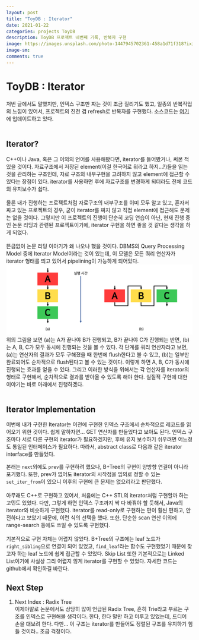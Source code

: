 ```yaml
---
layout: post
title: "ToyDB : Iterator"
date: 2021-01-22
categories: projects ToyDB
description: ToyDB 프로젝트 네번째 기록, 반복자 구현
image: https://images.unsplash.com/photo-1447945702361-458a1d71f318?ixid=MXwxMjA3fDB8MHxwaG90by1wYWdlfHx8fGVufDB8fHw%3D&ixlib=rb-1.2.1&auto=format&fit=crop&w=800&q=80
image-sm:
comments: true
---
```


# ToyDB : Iterator
저번 글에서도 말했지만, 인덱스 구조만 짜는 것이 조금 질리기도 했고, 일종의 반복작업의 느낌이 있어서, 프로젝트의 진전 겸 refresh로 반복자를 구현했다. 소스코드는 [여기](https://github.com/pch6828/ToyDB)에 업데이트하고 있다.<br>
<br>

## Iterator?
C++이나 Java, 혹은 그 이외의 언어를 사용해봤다면, iterator를 들어봤거나, 써본 적 있을 것이다. 자료구조에서 저장된 element(이걸 한국어로 뭐라고 하지...?)들을 읽는 것을 관리하는 구조인데, 자료 구조의 내부구현을 고려하지 않고 element에 접근할 수 있다는 장점이 있다. iterator를 사용하면 후에 자료구조를 변경하게 되더라도 전체 코드의 유지보수가 쉽다.<br>
<br>
물론 내가 진행하는 프로젝트처럼 자료구조의 내부구조를 이미 모두 알고 있고, 혼자서 짜고 있는 프로젝트의 경우, 굳이 iterator를 짜지 않고 직접 element에 접근해도 문제는 없을 것이다. 그렇지만 이 프로젝트의 진행이 단순히 코딩 연습이 아닌, 현재 진행 중인 논문 리딩과 관련된 프로젝트이기에, iterator 구현을 하면 좋을 것 같다는 생각을 하게 되었다.<br>
<br>
뜬금없이 논문 리딩 이야기가 왜 나오나 했을 것이다. DBMS의 Query Processing Model 중에 Iterator Model이라는 것이 있는데, 이 모델은 모든 쿼리 연산자가 iterator 형태를 띄고 있어서 pipelining이 가능하게 되어있다.
![iterater_model](/assets/image/post/1-26-1.png)
위의 그림을 보면 (a)는 A가 끝나야 B가 진행되고, B가 끝나야 C가 진행되는 반면, (b)는 A, B, C가 모두 동시에 진행되는 것을 볼 수 있다. 각 단계를 쿼리 연산자라고 보면, (a)는 연산자의 결과가 모두 구해졌을 때 한번에 flush한다고 볼 수 있고, (b)는 일부만 완료되어도 순차적으로 flush된다고 볼 수 있는 것이다. 이렇게 하면 A, B, C가 동시에 진행되는 효과를 얻을 수 있다. 그리고 이러한 방식을 위해서는 각 연산자를 iterator의 형태로 구현해서, 순차적으로 결과를 받아올 수 있도록 해야 한다. 실질적 구현에 대한 이야기는 바로 아래에서 진행하겠다.<br>
<br>

## Iterator Implementation
이번에 내가 구현한 Iterator는 이전에 구현한 인덱스 구조에서 순차적으로 레코드를 읽어오기 위한 것이다. 쉽게 말하자면... GET 연산자를 만들었다고 보아도 된다. 인덱스 구조마다 서로 다른 구현의 iterator가 필요하겠지만, 후에 유지 보수하기 쉬우려면 어느정도 통일된 인터페이스가 필요하다. 따라서, abstract class로 다음과 같은 iterator interface를 만들었다.

<script src="https://gist.github.com/pch6828/7f54fbc035df0cc71d3013935c84c3a3.js"></script>

본래는 `next`외에도 `prev`를 구현하려 했으나, B+Tree의 구현이 양방향 연결이 아니라 포기했다. 또한, prev가 없어도 iterator의 시작점을 임의로 정할 수 있는 `set_iter_from`이 있으니 이후의 구현에 큰 문제는 없으리라고 판단했다.<br>
<br>
아무래도 C++로 구현하고 있어서, 처음에는 C++ STL의 iterator처럼 구현할까 하는 고민도 있었다. 다만, 그렇게 하면 인덱스 구조까지 싹 다 바꿔야 할 듯해서, Java의 iterator와 비슷하게 구현했다. iterator를 read-only로 구현하는 편이 훨씬 편하고, 안전하다고 보았기 때문에, 이런 식의 선택을 했다. 또한, 단순한 scan 연산 이외에 range-search 등에도 쓰일 수 있도록 구현했다.<br>
<br>
기본적으로 구현 자체는 어렵지 않았다. B+Tree의 구조에는 leaf 노드가 `right_sibling`으로 연결이 되어 있었고, `find_leaf`라는 함수도 구현했었기 때문에 찾고자 하는 leaf 노드에 쉽게 접근할 수 있었다. Skip List 또한 기본적으로는 Linked List이기에 사실상 그리 어렵지 않게 iterator를 구현할 수 있었다. 자세한 코드는 github에서 확인하길 바란다.

## Next Step
1. Next Index : Radix Tree<br>
이제야말로 논문에서도 상당히 많이 언급된 Radix Tree, 흔히 Trie라고 부르는 구조를 인덱스로 구현해볼 생각이다. 한다, 한다 말만 하고 미루고 있었는데, 드디어 손을 대보려 한다. 다만... 이 구조는 iterator를 만들어도 정렬된 구조를 유지하기 힘들 것이라.. 조금 걱정이다.